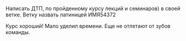 Написать ДТП, по пройденному курсу лекций и семинаров) в своей ветке. Ветку назвать латиницей ИМЯ54372

Курс хороший! Мало уделил времени. Еще не отлетают от зубов команды.
